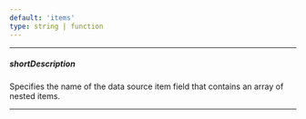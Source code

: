 ```yaml
---
default: 'items'
type: string | function
---
```

---
##### shortDescription
Specifies the name of the data source item field that contains an array of nested items.

---
